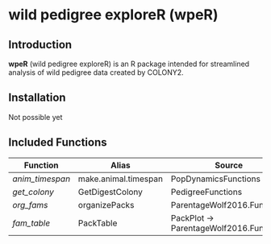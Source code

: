 
# wild pedigree exploreR (wpeR)

## Introduction

**wpeR** (wild pedigree exploreR) is an R package intended for
streamlined analysis of wild pedigree data created by COLONY2.

## Installation

Not possible yet

## Included Functions

| Function        | Alias                | Source                                   |
|-----------------|----------------------|------------------------------------------|
| *anim_timespan* | make.animal.timespan | PopDynamicsFunctions                     |
| *get_colony*    | GetDigestColony      | PedigreeFunctions                        |
| *org_fams*      | organizePacks        | ParentageWolf2016.Functions              |
| *fam_table*     | PackTable            | PackPlot -\> ParentageWolf2016.Functions |
